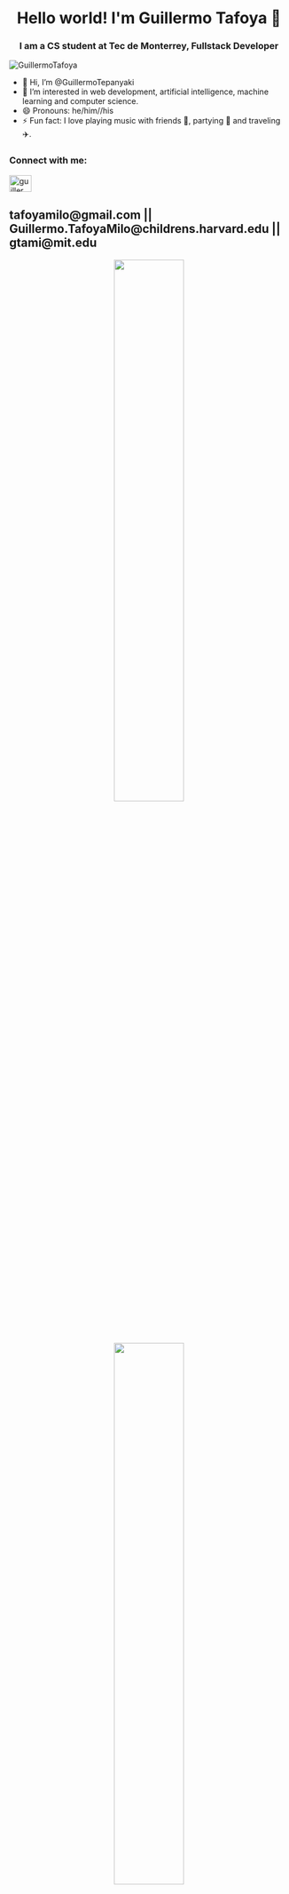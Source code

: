 <h1 align="center">Hello world! I'm Guillermo Tafoya 🎹 </h1>
<h3 align="center">I am a CS student at Tec de Monterrey, Fullstack Developer</h3>
<p align="left"> <img src="https://komarev.com/ghpvc/?username=GuillermoTafoya&label=Profile%20views&color=blueviolet&style=for-the-badge" alt="GuillermoTafoya" /> 
  
- 👋 Hi, I’m @GuillermoTepanyaki
- 👀 I’m interested in web development, artificial intelligence, machine learning and computer science.
- 😄 Pronouns: he/him//his
- ⚡ Fun fact: I love playing music with friends 🎹, partying 🎉 and traveling ✈️. 

<h3 align="left">Connect with me:</h3>

<a href="https://www.linkedin.com/in/guillermo-tafoya-milo" target="blank"><img align="center" src="https://raw.githubusercontent.com/rahuldkjain/github-profile-readme-generator/master/src/images/icons/Social/linked-in-alt.svg" alt="guillermo tafoya" height="30" width="40" /></a>
<h2> tafoyamilo@gmail.com || Guillermo.TafoyaMilo@childrens.harvard.edu || gtami@mit.edu </h2>



<div align="center">
    <img src = "https://github-readme-streak-stats.herokuapp.com?user=GuillermoTafoya&theme=tokyonight&show_icons=true" width="50%" >
    <img src = "https://github-readme-stats.vercel.app/api?username=GuillermoTafoya&count_private=true&show_icons=true&theme=tokyonight" width="50%" >
    <img src = "https://github-readme-stats.vercel.app/api/top-langs/?username=GuillermoTafoya&theme=tokyonight&langs_count=10&layout=compact" width="50%" >
    <a href="https://github.com/ryo-ma/github-profile-trophy"><img src="https://github-profile-trophy.vercel.app/?username=GuillermoTafoya&theme=dark_lover" width="100%" alt="GuillermoTafoya" />
 </div>
